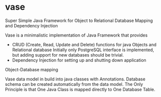 # vase
Super Simple Java Framework for Object to Relational Database Mapping  and Dependency Injection

Vase is a minimalistic implementation of Java Framework that provides 
 - CRUD (Create, Read, Update and Delete) functions for java Objects and Relational database 
   Initially only PostgreSQL interface is implemented, but adding support for new databases should be trivial.
 - Dependency Injection for setting up and shutting down application

Object-Database mapping

Vase data model in build into java classes with Annotations. Database schema can be created automatically from
the data model. The Only Principle is that One Java Class is mapped directly to One Database Table.
